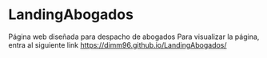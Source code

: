 # LandingAbogados
Página web diseñada para despacho de abogados
Para visualizar la página, entra al siguiente link https://dimm96.github.io/LandingAbogados/ 

